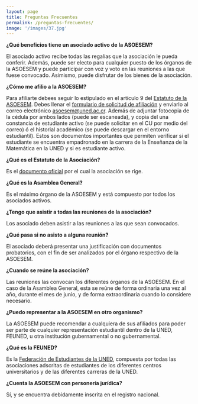 ```yaml
---
layout: page
title: Preguntas Frecuentes
permalink: /preguntas-frecuentes/
image: '/images/37.jpg'
---
```


**¿Qué beneficios tiene un asociado activo de la ASOESEM?** 

El asociado activo recibe todas las regalías que la asociación le pueda conferir. Además, puede ser electo para cualquier puesto de los órganos de la ASOESEM y puede participar con voz y voto en las reuniones a las que fuese convocado. Asimismo, puede disfrutar de los bienes de la asociación. 

**¿Cómo me afilio a la ASOESEM?** 

Para afiliarte debees seguir lo estipulado en el artículo 9 del [Estatuto de la ASOESEM][1]. Debes llenar el [formulario de solicitud de afiliación][4] y enviarlo al correo electrónico [asoesem@uned.ac.cr](mailto:asoesem@uned.ac.cr). Además de adjuntar fotocopia de la cédula por ambos lados (puede ser escaneada), y copia del una constancia de estudiante activo (se puede solicitar en el CU por medio del correo) ó el historial académico (se puede descargar en el entorno estudiantil). Estos son documentos importantes que permiten verificar si el estudiante se encuentra empadronado en la carrera de la Enseñanza de la Matemática en la UNED y si es estudiante activo.

**¿Qué es el Estatuto de la Asociación?** 

Es el [documento oficial][1] por el cual la asociación se rige.

**¿Qué es la Asamblea General?** 

Es el máximo órgano de la ASOESEM y está compuesto por todos los asociados activos.

**¿Tengo que asistir a todas las reuniones de la asociación?** 

Los asociado deben asistir a las reuniones a las que sean convocados.

**¿Qué pasa si no asisto a alguna reunión?** 

El asociado deberá presentar una justificación con documentos probatorios, con el fin de ser analizados por el órgano respectivo de la ASOESEM.

**¿Cuando se reúne la asociación?** 

Las reuniones las convocan los diferentes órganos de la ASOESEM. En el caso de la Asamblea General, esta se reúne de forma ordinaria una vez al año, durante el mes de junio, y de forma extraordinaria cuando lo considere necesario. 

**¿Puedo representar a la ASOESEM en otro organismo?** 

La ASOESEM puede recomendar a cualquiera de sus afiliados para poder ser parte de cualquier representación estudiantil dentro de la UNED, FEUNED, u otra institución gubernamental o no gubernamental. 

**¿Qué es la FEUNED?** 

Es la [Federación de Estudiantes de la UNED][3], compuesta por todas las asociaciones adscritas de estudiantes de los diferentes centros universitarios y de las diferentes carreras de la UNED. 

**¿Cuenta la ASOESEM con personería jurídica?** 

Sí, y se encuentra debidamente inscrita en el registro nacional. 

[1]:/artículos/estatuto-oficial-asoesem
[2]:/artículos/estatuto-oficial-asoesem#título-ii-miembros-de-la-asoesem-deberes-derechos-y-sanciones
[3]:https://www.uned.ac.cr/feuned
[4]:/documentos/carta-de-afiliacion.pdf
